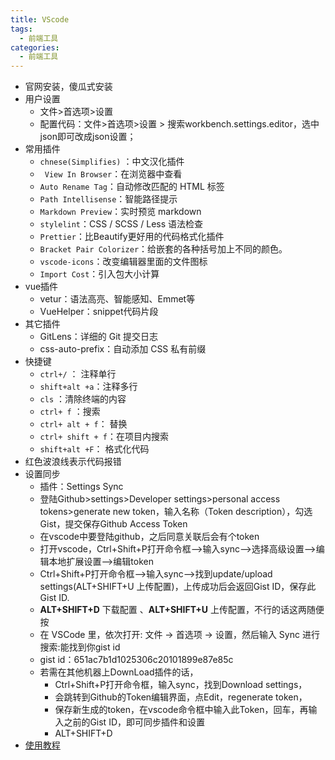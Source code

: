 ```yaml
---
title: VScode
tags:
  - 前端工具
categories:
  - 前端工具
---
```




+ 官网安装，傻瓜式安装
+ 用户设置
  + 文件>首选项>设置
  + 配置代码：文件>首选项>设置 > 搜索workbench.settings.editor，选中json即可改成json设置；
+ 常用插件
  + `chnese(Simplifies)` ：中文汉化插件
  + ` View In Browser`：在浏览器中查看
  + `Auto Rename Tag`：自动修改匹配的 HTML 标签
  + `Path Intellisense`：智能路径提示
  + `Markdown Preview`：实时预览 markdown
  + `stylelint`：CSS / SCSS / Less 语法检查
  + `Prettier`：比Beautify更好用的代码格式化插件
  + `Bracket Pair Colorizer`：给嵌套的各种括号加上不同的颜色。
  + `vscode-icons`：改变编辑器里面的文件图标
  + `Import Cost`：引入包大小计算
+ vue插件
  + vetur：语法高亮、智能感知、Emmet等
  + VueHelper：snippet代码片段
+ 其它插件
  + GitLens：详细的 Git 提交日志
  + css-auto-prefix：自动添加 CSS 私有前缀
+ 快捷键
  + `ctrl+/` ： 注释单行
  + `shift+alt +a`：注释多行
  + `cls` ：清除终端的内容
  + `ctrl+ f` ：搜索
  + `ctrl+ alt + f`： 替换
  + `ctrl+ shift + f`：在项目内搜索
  + `shift+alt +F`： 格式化代码 
+ 红色波浪线表示代码报错
+ 设置同步
  + 插件：Settings Sync
  + 登陆Github>settings>Developer settings>personal access tokens>generate new token，输入名称（Token description），勾选Gist，提交保存Github Access Token
  + 在vscode中要登陆github，之后同意关联后会有个token
  + 打开vscode，Ctrl+Shift+P打开命令框-->输入sync-->选择高级设置-->编辑本地扩展设置-->编辑token
  + Ctrl+Shift+P打开命令框-->输入sync-->找到update/upload settings(ALT+SHIFT+U 上传配置)，上传成功后会返回Gist ID，保存此Gist ID.
  + **ALT+SHIFT+D** 下载配置 、**ALT+SHIFT+U** 上传配置，不行的话这两随便按
  + 在 VSCode 里，依次打开: 文件 -> 首选项 -> 设置，然后输入 Sync 进行搜索:能找到你gist id
  + gist id：651ac7b1d1025306c20101899e87e85c
  + 若需在其他机器上DownLoad插件的话，
    + Ctrl+Shift+P打开命令框，输入sync，找到Download settings，
    + 会跳转到Github的Token编辑界面，点Edit，regenerate token，
    + 保存新生成的token，在vscode命令框中输入此Token，回车，再输入之前的Gist ID，即可同步插件和设置
    + ALT+SHIFT+D
+ [使用教程](https://zhuanlan.zhihu.com/p/113222681)

